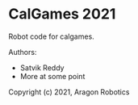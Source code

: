 # CalGames 2021

Robot code for calgames.

Authors:

- Satvik Reddy
- More at some point

Copyright (c) 2021, Aragon Robotics
